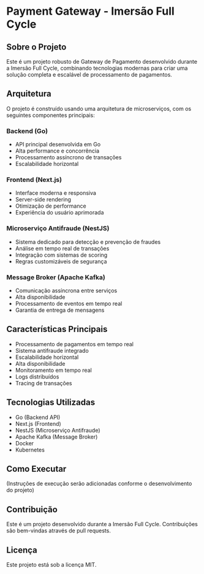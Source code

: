 # Payment Gateway - Imersão Full Cycle

## Sobre o Projeto

Este é um projeto robusto de Gateway de Pagamento desenvolvido durante a Imersão Full Cycle, combinando tecnologias modernas para criar uma solução completa e escalável de processamento de pagamentos.

## Arquitetura

O projeto é construído usando uma arquitetura de microserviços, com os seguintes componentes principais:

### Backend (Go)
- API principal desenvolvida em Go
- Alta performance e concorrência
- Processamento assíncrono de transações
- Escalabilidade horizontal

### Frontend (Next.js)
- Interface moderna e responsiva
- Server-side rendering
- Otimização de performance
- Experiência do usuário aprimorada

### Microserviço Antifraude (NestJS)
- Sistema dedicado para detecção e prevenção de fraudes
- Análise em tempo real de transações
- Integração com sistemas de scoring
- Regras customizáveis de segurança

### Message Broker (Apache Kafka)
- Comunicação assíncrona entre serviços
- Alta disponibilidade
- Processamento de eventos em tempo real
- Garantia de entrega de mensagens

## Características Principais

- Processamento de pagamentos em tempo real
- Sistema antifraude integrado
- Escalabilidade horizontal
- Alta disponibilidade
- Monitoramento em tempo real
- Logs distribuídos
- Tracing de transações

## Tecnologias Utilizadas

- Go (Backend API)
- Next.js (Frontend)
- NestJS (Microserviço Antifraude)
- Apache Kafka (Message Broker)
- Docker
- Kubernetes

## Como Executar

(Instruções de execução serão adicionadas conforme o desenvolvimento do projeto)

## Contribuição

Este é um projeto desenvolvido durante a Imersão Full Cycle. Contribuições são bem-vindas através de pull requests.

## Licença

Este projeto está sob a licença MIT.
